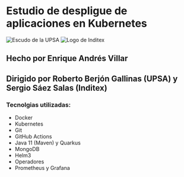 # Estudio de despligue de aplicaciones en Kubernetes
![Escudo de la UPSA](https://web2.upsa.es/img/tablet800x131.png) 
![Logo de Inditex](https://upload.wikimedia.org/wikipedia/commons/thumb/3/35/Inditex_logo_black.svg/799px-Inditex_logo_black.svg.png)

## Hecho por Enrique Andrés Villar 
## Dirigido por Roberto Berjón Gallinas (UPSA) y Sergio Sáez Salas (Inditex)

### Tecnolgias utilizadas:
- Docker 
- Kubernetes
- Git
- GitHub Actions
- Java 11 (Maven) y Quarkus
- MongoDB
- Helm3
- Operadores
- Prometheus y Grafana